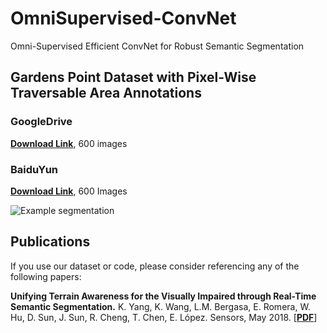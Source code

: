 # OmniSupervised-ConvNet
Omni-Supervised Efficient ConvNet for Robust Semantic Segmentation

## Gardens Point Dataset with Pixel-Wise Traversable Area Annotations

### GoogleDrive
[**Download Link**](https://drive.google.com/file/d/1YDphc00nIeC9-x-JbiQ-gQ2cFv2LFiD0/view?usp=sharing), 600 images
### BaiduYun
[**Download Link**](https://pan.baidu.com/s/19cg1yWsvNuUNOgAa9kf4uQ), 600 Images

![Example segmentation](garden_traversability.jpg?raw=true "Example segmentation")

## Publications
If you use our dataset or code, please consider referencing any of the following papers:

**Unifying Terrain Awareness for the Visually Impaired through Real-Time Semantic Segmentation.**
K. Yang, K. Wang, L.M. Bergasa, E. Romera, W. Hu, D. Sun, J. Sun, R. Cheng, T. Chen, E. López.
Sensors, May 2018.
[[**PDF**](https://www.mdpi.com/1424-8220/18/5/1506)]
